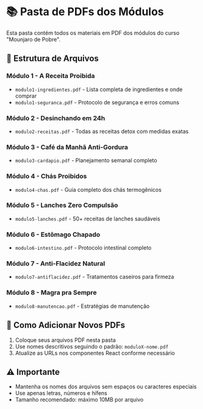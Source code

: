 # 📚 Pasta de PDFs dos Módulos

Esta pasta contém todos os materiais em PDF dos módulos do curso "Mounjaro de Pobre".

## 📁 Estrutura de Arquivos

### Módulo 1 - A Receita Proibida
- `modulo1-ingredientes.pdf` - Lista completa de ingredientes e onde comprar
- `modulo1-seguranca.pdf` - Protocolo de segurança e erros comuns

### Módulo 2 - Desinchando em 24h
- `modulo2-receitas.pdf` - Todas as receitas detox com medidas exatas

### Módulo 3 - Café da Manhã Anti-Gordura
- `modulo3-cardapio.pdf` - Planejamento semanal completo

### Módulo 4 - Chás Proibidos
- `modulo4-chas.pdf` - Guia completo dos chás termogênicos

### Módulo 5 - Lanches Zero Compulsão
- `modulo5-lanches.pdf` - 50+ receitas de lanches saudáveis

### Módulo 6 - Estômago Chapado
- `modulo6-intestino.pdf` - Protocolo intestinal completo

### Módulo 7 - Anti-Flacidez Natural
- `modulo7-antiflacidez.pdf` - Tratamentos caseiros para firmeza

### Módulo 8 - Magra pra Sempre
- `modulo8-manutencao.pdf` - Estratégias de manutenção

## 🔧 Como Adicionar Novos PDFs

1. Coloque seus arquivos PDF nesta pasta
2. Use nomes descritivos seguindo o padrão: `moduloX-nome.pdf`
3. Atualize as URLs nos componentes React conforme necessário

## ⚠️ Importante

- Mantenha os nomes dos arquivos sem espaços ou caracteres especiais
- Use apenas letras, números e hífens
- Tamanho recomendado: máximo 10MB por arquivo
